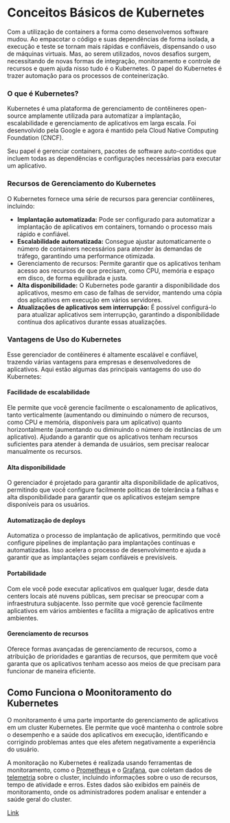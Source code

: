 # Conceitos Básicos de Kubernetes

Com a utilização de containers a forma como desenvolvemos software mudou. Ao empacotar o código e suas dependências de forma isolada, a execução e teste se tornam mais rápidas e confiáveis, dispensando o uso de máquinas virtuais. Mas, ao serem utilizados, novos desafios surgem, necessitando de novas formas de integração, monitoramento e controle de recursos e quem ajuda nisso tudo é o Kubernetes. O papel do Kubernetes é trazer automação para os processos de conteinerização.

### O que é Kubernetes?

Kubernetes é uma plataforma de gerenciamento de contêineres open-source amplamente utilizada para automatizar a implantação, escalabilidade e gerenciamento de aplicativos em larga escala. Foi desenvolvido pela Google e agora é mantido pela Cloud Native Computing Foundation (CNCF).

Seu papel é gerenciar containers, pacotes de software auto-contidos que incluem todas as dependências e configurações necessárias para executar um aplicativo.

### Recursos de Gerenciamento do Kubernetes

O Kubernetes fornece uma série de recursos para gerenciar contêineres, incluindo:

* **Implantação automatizada:** Pode ser configurado para automatizar a implantação de aplicativos em containers, tornando o processo mais rápido e confiável.
* **Escalabilidade automatizada:** Consegue ajustar automaticamente o número de containers necessários para atender às demandas de tráfego, garantindo uma performance otimizada.
* Gerenciamento de recursos: Permite garantir que os aplicativos tenham acesso aos recursos de que precisam, como CPU, memória e espaço em disco, de forma equilibrada e justa.
* **Alta disponibilidade:** O Kubernetes pode garantir a disponibilidade dos aplicativos, mesmo em caso de falhas de servidor, mantendo uma cópia dos aplicativos em execução em vários servidores.
* **Atualizações de aplicativos sem interrupção:** É possível configurá-lo para atualizar aplicativos sem interrupção, garantindo a disponibilidade contínua dos aplicativos durante essas atualizações.

### Vantagens de Uso do Kubernetes

Esse gerenciador de contêineres é altamente escalável e confiável, trazendo várias vantagens para empresas e desenvolvedores de aplicativos. Aqui estão algumas das principais vantagems do uso do Kubernetes:

#### Facilidade de escalabilidade
Ele permite que você gerencie facilmente o escalonamento de aplicativos, tanto verticalmente (aumentando ou diminuindo o número de recursos, como CPU e memória, disponíveis para um aplicativo) quanto horizontalmente (aumentando ou diminuindo o número de instâncias de um aplicativo). Ajudando a garantir que os aplicativos tenham recursos suficientes para atender à demanda de usuários, sem precisar realocar manualmente os recursos.

#### Alta disponibilidade
O gerenciador é projetado para garantir alta disponibilidade de aplicativos, permitindo que você configure facilmente políticas de tolerância a falhas e alta disponibilidade para garantir que os aplicativos estejam sempre disponíveis para os usuários.

#### Automatização de deploys
Automatiza o processo de implantação de aplicativos, permitindo que você configure pipelines de implantação para implantações contínuas e automatizadas. Isso acelera o processo de desenvolvimento e ajuda a garantir que as implantações sejam confiáveis e previsíveis.

#### Portabilidade
Com ele você pode executar aplicativos em qualquer lugar, desde data centers locais até nuvens públicas, sem precisar se preocupar com a infraestrutura subjacente. Isso permite que você gerencie facilmente aplicativos em vários ambientes e facilita a migração de aplicativos entre ambientes.

#### Gerenciamento de recursos
Oferece formas avançadas de gerenciamento de recursos, como a atribuição de prioridades e garantias de recursos, que permitem que você garanta que os aplicativos tenham acesso aos meios de que precisam para funcionar de maneira eficiente.

## Como Funciona o Moonitoramento do Kubernetes

O monitoramento é uma parte importante do gerenciamento de aplicativos em um cluster Kubernetes. Ele permite que você mantenha o controle sobre o desempenho e a saúde dos aplicativos em execução, identificando e corrigindo problemas antes que eles afetem negativamente a experiência do usuário.

A monitoração no Kubernetes é realizada usando ferramentas de monitoramento, como o [Prometheus](https://prometheus.io/) e o [Grafana](https://www.opservices.com.br/grafana/), que coletam dados de [telemetria](https://www.opservices.com.br/telemetria/) sobre o cluster, incluindo informações sobre o uso de recursos, tempo de atividade e erros. Estes dados são exibidos em painéis de monitoramento, onde os administradores podem analisar e entender a saúde geral do cluster.

[Link](https://www.opservices.com.br/kubernetes/#:~:text=Kubernetes%20%C3%A9%20uma%20plataforma%20de,Native%20Computing%20Foundation%20(CNCF).)